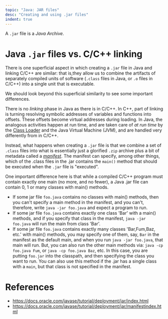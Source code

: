 ```yaml
---
topic: "Java: JAR files"
desc: "Creating and using .jar files"
indent: true
---
```


A `.jar` file is a *Java Archive*.


# Java `.jar` files vs. C/C++ linking

There is one superficial aspect in which creating a `.jar` file in Java and linking C/C++ are similar: that is,they allow us to combine the artifacts
of separately compiled units of software (`.class` files in Java, or `.o` files in C/C++) into a single unit that is executable.

We should look beyond this superficial similarity to see some important differences.

There is no *linking* phase in Java as there is in C/C++.  In C++, part of linking is turning resolving symbolic addresses of variables and
functions into offsets.  These offsets become virtual addresses during loading.  In Java, the analogous activities happen
at run time, and are taken care of *at run time* by the [Class Loader](https://en.wikipedia.org/wiki/Java_Classloader) and the Java Virtual Machine (JVM),
and are handled very differently from in C/C++.

Instead, what happens when creating a `.jar` file is that we combine a set of `.class` files into what is essentially just a glorified `.zip` archive plus a
bit of metadata called a [*manifest*](https://docs.oracle.com/javase/tutorial/deployment/jar/manifestindex.html).  The manifest can specify,
among other things, which of the .class files in the .jar contains the `main()` method that should be executed when the `.jar` file
is "executed".

One important difference here is that while a compiled C/C++ program must contain exactly one main (no more, and no fewer), a Java .jar file 
can contain 0, 1 or many classes with main() methods.   

* If some jar file `foo.java` contains no classes with main() methods,  then you can't specify a main method in the manifest, 
  and you can't, therefore, write `java -jar foo.java` and expect a program to run.
* If some jar file `foo.java` contains exactly one class 'Bar' with a main() methods,  and if you specify that class in the manifest, 
  `java -jar foo.java` will run the main from class 'Bar'.
* If some jar file `foo.java` contains exactly many classes 'Bar,Fum,Baz, etc.' with main() methods, you may specify one of them, say,
  `Bar` in the manifest as the default main, and when you run `java -jar foo.java`, that main will run.  But, you can also run
   the other main methods via: `java -cp foo.java Fum`, or `java -cp foo.java Baz`, etc.  In this case, you are putting `foo.jar`
   into the classpath, and then specifying the class you want to run.  You can also use this method if the .jar has a single class 
   with a `main`, but that class is not specified in the manifest.
  
# References

* <https://docs.oracle.com/javase/tutorial/deployment/jar/index.html>
* <https://docs.oracle.com/javase/tutorial/deployment/jar/manifestindex.html>
